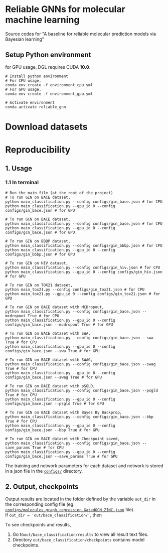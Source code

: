 # Reliable GNNs for molecular machine learning

Source codes for "A baseline for reliable molecular prediction models via Bayesian learning"


## Setup Python environment
for GPU usage,
DGL requires CUDA **10.0**.

```
# Install python environment
# For CPU usage,
conda env create -f environment_cpu.yml   
# For GPU usage,
conda env create -f environment_gpu.yml

# Activate environment
conda activate reliable_gnn
```

# Download datasets

# Reproducibility

## 1. Usage

### 1.1 In terminal

```
# Run the main file (at the root of the project)
# To run GIN on BACE dataset,
python main_classification.py --config configs/gin_bace.json # for CPU
python main_classification.py --gpu_id 0 --config configs/gin_bace.json # for GPU

# To run GCN on BACE dataset,
python main_classification.py --config configs/gcn_bace.json # for CPU
python main_classification.py --gpu_id 0 --config configs/gcn_bace.json # for GPU

# To run GIN on BBBP dataset,
python main_classification.py --config configs/gin_bbbp.json # for CPU
python main_classification.py --gpu_id 0 --config configs/gin_bbbp.json # for GPU

# To run GIN on HIV dataset,
python main_classification.py --config configs/gin_hiv.json # for CPU
python main_classification.py --gpu_id 0 --config configs/gin_hiv.json # for GPU

# To run GIN on TOX21 dataset,
python main_tox21.py --config configs/gin_tox21.json # for CPU
python main_tox21.py --gpu_id 0 --config configs/gin_tox21.json # for GPU

# To run GIN on BACE dataset with MCDropout,
python main_classification.py --config configs/gin_bace.json --mcdropout True # for CPU
python main_classification.py --gpu_id 0 --config configs/gin_bace.json --mcdropout True # for GPU

# To run GIN on BACE dataset with SWA,
python main_classification.py --config configs/gin_bace.json --swa True # for CPU
python main_classification.py --gpu_id 0 --config configs/gin_bace.json --swa True # for GPU

# To run GIN on BACE dataset with SWAG,
python main_classification.py --config configs/gin_bace.json --swag True # for CPU
python main_classification.py --gpu_id 0 --config configs/gin_bace.json --swag True # for GPU

# To run GIN on BACE dataset with pSGLD,
python main_classification.py --config configs/gin_bace.json --psgld True # for CPU
python main_classification.py --gpu_id 0 --config configs/gin_bace.json --psgld True # for GPU

# To run GIN on BACE dataset with Bayes By Backprop,
python main_classification.py --config configs/gin_bace.json --bbp True # for CPU
python main_classification.py --gpu_id 0 --config configs/gin_bace.json --bbp True # for GPU

# To run GIN on BACE dataset with Checkpoint saved,
python main_classification.py --config configs/gin_bace.json --save_params True # for CPU
python main_classification.py --gpu_id 0 --config configs/gin_bace.json --save_params True # for GPU

```
The training and network parameters for each dataset and network is stored in a json file in the [`configs/`](../configs) directory.

## 2. Output, checkpoints

Output results are located in the folder defined by the variable `out_dir` in the corresponding config file (eg. [`configs/molecules_graph_regression_GatedGCN_ZINC.json`](../configs/gin_bace.json) file).  
If `out_dir = 'out/bace_classification/'`, then 

To see checkpoints and results,
1. Go to`out/bace_classification/results` to view all result text files.
2. Directory `out/bace_classification/checkpoints` contains model checkpoints.